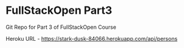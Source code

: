 # FullStackOpen Part3
Git Repo for Part 3 of FullStackOpen Course

Heroku URL - https://stark-dusk-84066.herokuapp.com/api/persons
